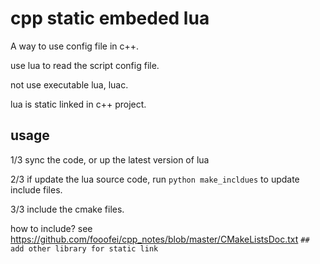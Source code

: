 
# cpp static embeded lua

A way to use config file in c++.

use lua to read the script config file.

not use executable lua, luac.

lua is static linked in c++ project.


## usage


1/3 sync the code, or up the latest version of lua

2/3 if update the lua source code, run `python make_incldues` to update include files.

3/3 include the cmake files.

how to include? 
see https://github.com/fooofei/cpp_notes/blob/master/CMakeListsDoc.txt
`## add other library for static link`